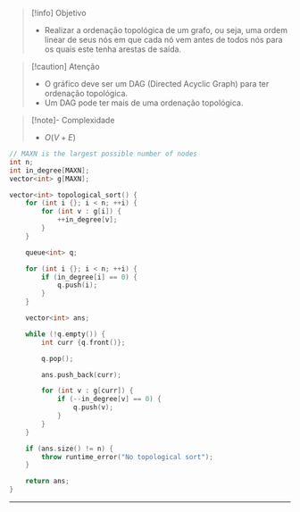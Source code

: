 > [!info] Objetivo
> - Realizar a ordenação topológica de um grafo, ou seja, uma ordem linear de seus nós em que cada nó vem antes de todos nós para os quais este tenha arestas de saída.

> [!caution] Atenção
> - O gráfico deve ser um DAG (Directed Acyclic Graph) para ter ordenação topológica.
> - Um DAG pode ter mais de uma ordenação topológica.

> [!note]- Complexidade
> - $O(V + E)$

```cpp
// MAXN is the largest possible number of nodes
int n;
int in_degree[MAXN];
vector<int> g[MAXN];

vector<int> topological_sort() {
    for (int i {}; i < n; ++i) {
        for (int v : g[i]) {
            ++in_degree[v];
        }
    }

    queue<int> q;

    for (int i {}; i < n; ++i) {
        if (in_degree[i] == 0) {
            q.push(i);
        }
    }

    vector<int> ans;

    while (!q.empty()) {
        int curr {q.front()};

        q.pop();

        ans.push_back(curr);

        for (int v : g[curr]) {
            if (--in_degree[v] == 0) {
                q.push(v);
            }
        }
    }

    if (ans.size() != n) {
        throw runtime_error("No topological sort");
    }

    return ans;
}
```

---